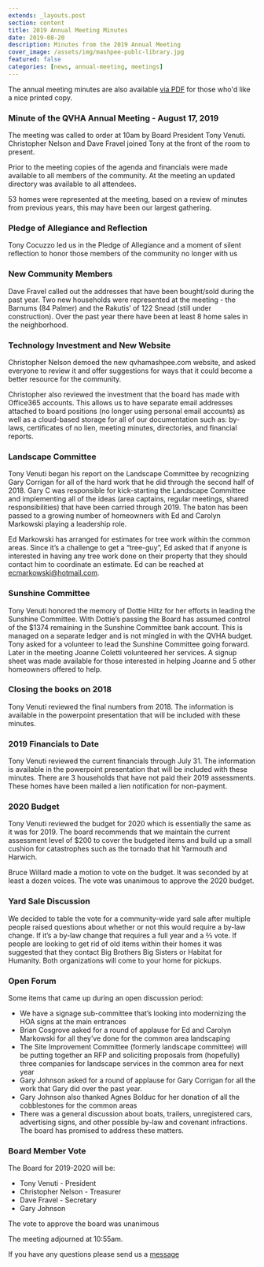 ```yaml
---
extends: _layouts.post
section: content
title: 2019 Annual Meeting Minutes
date: 2019-08-20
description: Minutes from the 2019 Annual Meeting
cover_image: /assets/img/mashpee-publc-library.jpg
featured: false
categories: [news, annual-meeting, meetings]
---
```


The annual meeting minutes are also available [via PDF](/assets/files/2019-annual-meeting-minutes.pdf) for those who'd like a nice printed copy.

### Minute of the QVHA Annual Meeting - August 17, 2019

The meeting was called to order at 10am by Board President Tony Venuti. Christopher Nelson and Dave Fravel joined Tony at the front of the room to present.

Prior to the meeting copies of the agenda and financials were made available to all members of the community. At the meeting an updated directory was available to all attendees.

53 homes were represented at the meeting, based on a review of minutes from previous years, this may have been our largest gathering.

### Pledge of Allegiance and Reflection

Tony Cocuzzo led us in the Pledge of Allegiance and a moment of silent reflection to honor those members of the community no longer with us

### New Community Members

Dave Fravel called out the addresses that have been bought/sold during the past year. Two new households were represented at the meeting - the Barnums (84 Palmer) and the Rakutis’ of 122 Snead (still under construction). Over the past year there have been at least 8 home sales in the neighborhood.

### Technology Investment and New Website

Christopher Nelson demoed the new qvhamashpee.com website, and asked everyone to review it and offer suggestions for ways that it could become a better resource for the community.

Christopher also reviewed the investment that the board has made with Office365 accounts. This allows us to have separate email addresses attached to board positions (no longer using personal email accounts) as well as a cloud-based storage for all of our documentation such as: by-laws, certificates of no lien, meeting minutes, directories, and financial reports.

### Landscape Committee

Tony Venuti began his report on the Landscape Committee by recognizing Gary Corrigan for all of the hard work that he did through the second half of 2018. Gary C was responsible for kick-starting the Landscape Committee and implementing all of the ideas (area captains, regular meetings, shared responsibilities) that have been carried through 2019. The baton has been passed to a growing number of homeowners with Ed and Carolyn Markowski playing a leadership role.

Ed Markowski has arranged for estimates for tree work within the common areas. Since it’s a challenge to get a “tree-guy”, Ed asked that if anyone is interested in having any tree work done on their property that they should contact him to coordinate an estimate. Ed can be reached at ecmarkowski@hotmail.com.

### Sunshine Committee

Tony Venuti honored the memory of Dottie Hiltz for her efforts in leading the Sunshine Committee. With Dottie’s passing the Board has assumed control of the \$1374 remaining in the Sunshine Committee bank account. This is managed on a separate ledger and is not mingled in with the QVHA budget. Tony asked for a volunteer to lead the Sunshine Committee going forward. Later in the meeting Joanne Coletti volunteered her services. A signup sheet was made available for those interested in helping Joanne and 5 other homeowners offered to help.

### Closing the books on 2018

Tony Venuti reviewed the final numbers from 2018. The information is available in the powerpoint presentation that will be included with these minutes.

### 2019 Financials to Date

Tony Venuti reviewed the current financials through July 31. The information is available in the powerpoint presentation that will be included with these minutes. There are 3 households that have not paid their 2019 assessments. These homes have been mailed a lien notification for non-payment.

### 2020 Budget

Tony Venuti reviewed the budget for 2020 which is essentially the same as it was for 2019. The board recommends that we maintain the current assessment level of \$200 to cover the budgeted items and build up a small cushion for catastrophes such as the tornado that hit Yarmouth and Harwich.

Bruce Willard made a motion to vote on the budget. It was seconded by at least a dozen voices. The vote was unanimous to approve the 2020 budget.

### Yard Sale Discussion

We decided to table the vote for a community-wide yard sale after multiple people raised questions about whether or not this would require a by-law change. If it’s a by-law change that requires a full year and a ⅔ vote. If people are looking to get rid of old items within their homes it was suggested that they contact Big Brothers Big Sisters or Habitat for Humanity. Both organizations will come to your home for pickups.

### Open Forum

Some items that came up during an open discussion period:

-   We have a signage sub-committee that’s looking into modernizing the HOA signs at the main entrances
-   Brian Cosgrove asked for a round of applause for Ed and Carolyn Markowski for all they’ve done for the common area landscaping
-   The Site Improvement Committee (formerly landscape committee) will be putting together an RFP and soliciting proposals from (hopefully) three companies for landscape services in the common area for next year
-   Gary Johnson asked for a round of applause for Gary Corrigan for all the work that Gary did over the past year.
-   Gary Johnson also thanked Agnes Bolduc for her donation of all the cobblestones for the common areas
-   There was a general discussion about boats, trailers, unregistered cars, advertising signs, and other possible by-law and covenant infractions. The board has promised to address these matters.

### Board Member Vote

The Board for 2019-2020 will be:

-   Tony Venuti - President
-   Christopher Nelson - Treasurer
-   Dave Fravel - Secretary
-   Gary Johnson

The vote to approve the board was unanimous

The meeting adjourned at 10:55am.

If you have any questions please send us a [message](/contact)
